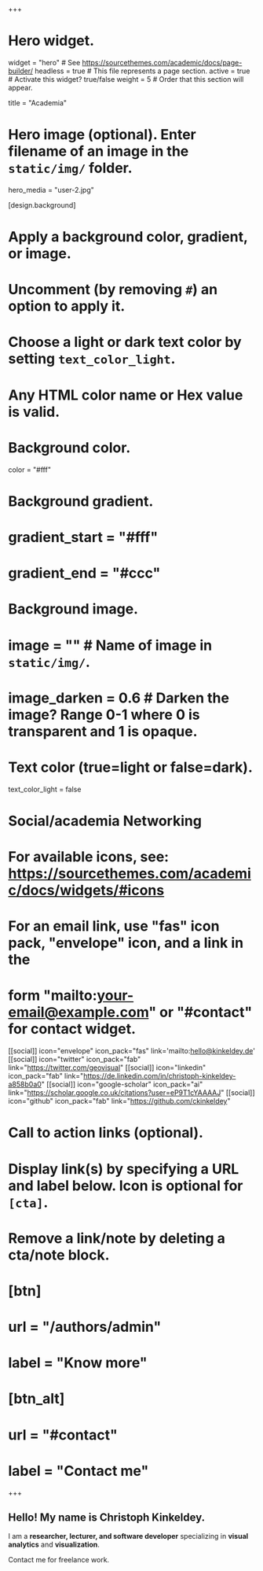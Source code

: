 +++
# Hero widget.
widget = "hero"  # See https://sourcethemes.com/academic/docs/page-builder/
headless = true  # This file represents a page section.
active = true  # Activate this widget? true/false
weight = 5  # Order that this section will appear.

title = "Academia"

# Hero image (optional). Enter filename of an image in the `static/img/` folder.
hero_media = "user-2.jpg"

[design.background]
  # Apply a background color, gradient, or image.
  #   Uncomment (by removing `#`) an option to apply it.
  #   Choose a light or dark text color by setting `text_color_light`.
  #   Any HTML color name or Hex value is valid.

  # Background color.
  color = "#fff"

  # Background gradient.
  # gradient_start = "#fff"
  # gradient_end = "#ccc"

  # Background image.
  # image = ""  # Name of image in `static/img/`.
  # image_darken = 0.6  # Darken the image? Range 0-1 where 0 is transparent and 1 is opaque.

  # Text color (true=light or false=dark).
  text_color_light = false

  # Social/academia Networking
  # For available icons, see: https://sourcethemes.com/academic/docs/widgets/#icons
  #   For an email link, use "fas" icon pack, "envelope" icon, and a link in the
  #   form "mailto:your-email@example.com" or "#contact" for contact widget.
  [[social]]
  icon="envelope"
  icon_pack="fas"
  link='mailto:hello@kinkeldey.de'
  [[social]]
  icon="twitter"
  icon_pack="fab"
  link="https://twitter.com/geovisual"
  [[social]]
  icon="linkedin"
  icon_pack="fab"
  link="https://de.linkedin.com/in/christoph-kinkeldey-a858b0a0"
  [[social]]
  icon="google-scholar"
  icon_pack="ai"
  link="https://scholar.google.co.uk/citations?user=eP9T1cYAAAAJ"
  [[social]]
  icon="github"
  icon_pack="fab"
  link="https://github.com/ckinkeldey"

# Call to action links (optional).
#   Display link(s) by specifying a URL and label below. Icon is optional for `[cta]`.
#   Remove a link/note by deleting a cta/note block.

# [btn]
#   url = "/authors/admin"
#   label = "Know more"

# [btn_alt]
#   url = "#contact"
#   label = "Contact me"

+++
## Hello! My name is **Christoph Kinkeldey**.
I am a **researcher, lecturer, and software developer** specializing in **visual analytics** and **visualization**.

Contact me for freelance work.
